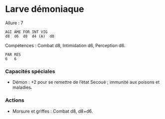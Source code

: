 # Larve démoniaque

Allure : 7

	AGI	ÂME	FOR	INT	VIG
	d8	d6	d8	d4 (A)	d8

Compétences : Combat d8, Intimidation d6, Perception d6.

	PAR	RES
	6	6

### Capacités spéciales
- Démon : +2 pour se remettre de l’état Secoué ; immunité aux poisons et maladies.

### Actions
- Morsure et griffes : Combat d8, d8+d6.
